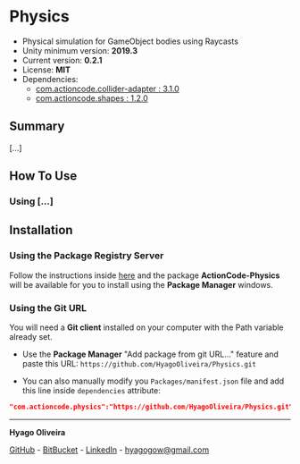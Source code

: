 # Physics

* Physical simulation for GameObject bodies using Raycasts
* Unity minimum version: **2019.3**
* Current version: **0.2.1**
* License: **MIT**
* Dependencies:
	- [com.actioncode.collider-adapter : 3.1.0](https://github.com/HyagoOliveira/Collider-Adapter/tree/3.1.0)
	- [com.actioncode.shapes : 1.2.0](https://github.com/HyagoOliveira/Shapes/tree/1.2.0)

## Summary

[...]

## How To Use

### Using [...]

## Installation

### Using the Package Registry Server

Follow the instructions inside [here](https://cutt.ly/ukvj1c8) and the package **ActionCode-Physics** 
will be available for you to install using the **Package Manager** windows.

### Using the Git URL

You will need a **Git client** installed on your computer with the Path variable already set. 

- Use the **Package Manager** "Add package from git URL..." feature and paste this URL: `https://github.com/HyagoOliveira/Physics.git`

- You can also manually modify you `Packages/manifest.json` file and add this line inside `dependencies` attribute: 

```json
"com.actioncode.physics":"https://github.com/HyagoOliveira/Physics.git"
```

---

**Hyago Oliveira**

[GitHub](https://github.com/HyagoOliveira) -
[BitBucket](https://bitbucket.org/HyagoGow/) -
[LinkedIn](https://www.linkedin.com/in/hyago-oliveira/) -
<hyagogow@gmail.com>